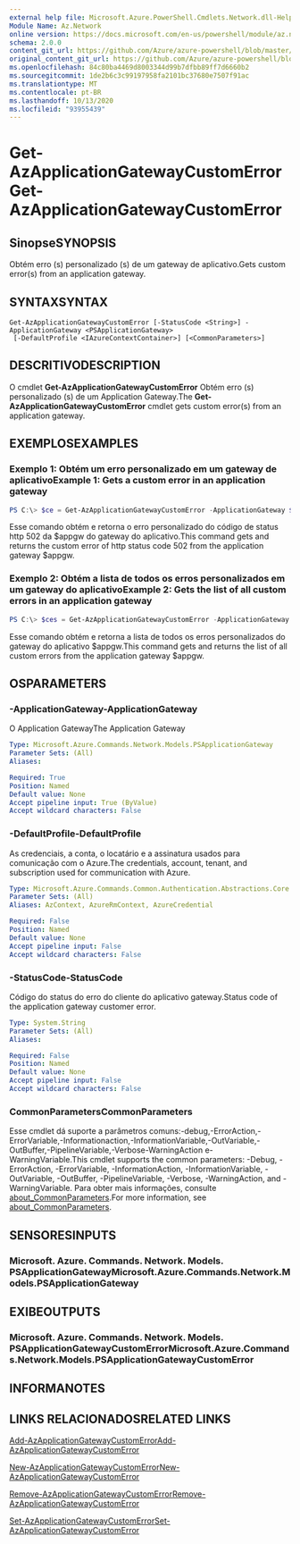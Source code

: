 ```yaml
---
external help file: Microsoft.Azure.PowerShell.Cmdlets.Network.dll-Help.xml
Module Name: Az.Network
online version: https://docs.microsoft.com/en-us/powershell/module/az.network/get-azapplicationgatewaycustomerror
schema: 2.0.0
content_git_url: https://github.com/Azure/azure-powershell/blob/master/src/Network/Network/help/Get-AzApplicationGatewayCustomError.md
original_content_git_url: https://github.com/Azure/azure-powershell/blob/master/src/Network/Network/help/Get-AzApplicationGatewayCustomError.md
ms.openlocfilehash: 84c80ba4469d8003344d99b7dfbb89ff7d6660b2
ms.sourcegitcommit: 1de2b6c3c99197958fa2101bc37680e7507f91ac
ms.translationtype: MT
ms.contentlocale: pt-BR
ms.lasthandoff: 10/13/2020
ms.locfileid: "93955439"
---
```

# <span data-ttu-id="94b32-101">Get-AzApplicationGatewayCustomError</span><span class="sxs-lookup"><span data-stu-id="94b32-101">Get-AzApplicationGatewayCustomError</span></span>

## <span data-ttu-id="94b32-102">Sinopse</span><span class="sxs-lookup"><span data-stu-id="94b32-102">SYNOPSIS</span></span>
<span data-ttu-id="94b32-103">Obtém erro (s) personalizado (s) de um gateway de aplicativo.</span><span class="sxs-lookup"><span data-stu-id="94b32-103">Gets custom error(s) from an application gateway.</span></span>

## <span data-ttu-id="94b32-104">SYNTAX</span><span class="sxs-lookup"><span data-stu-id="94b32-104">SYNTAX</span></span>

```
Get-AzApplicationGatewayCustomError [-StatusCode <String>] -ApplicationGateway <PSApplicationGateway>
 [-DefaultProfile <IAzureContextContainer>] [<CommonParameters>]
```

## <span data-ttu-id="94b32-105">DESCRITIVO</span><span class="sxs-lookup"><span data-stu-id="94b32-105">DESCRIPTION</span></span>
<span data-ttu-id="94b32-106">O cmdlet **Get-AzApplicationGatewayCustomError** Obtém erro (s) personalizado (s) de um Application Gateway.</span><span class="sxs-lookup"><span data-stu-id="94b32-106">The **Get-AzApplicationGatewayCustomError** cmdlet gets custom error(s) from an application gateway.</span></span>

## <span data-ttu-id="94b32-107">EXEMPLOS</span><span class="sxs-lookup"><span data-stu-id="94b32-107">EXAMPLES</span></span>

### <span data-ttu-id="94b32-108">Exemplo 1: Obtém um erro personalizado em um gateway de aplicativo</span><span class="sxs-lookup"><span data-stu-id="94b32-108">Example 1: Gets a custom error in an application gateway</span></span>
```powershell
PS C:\> $ce = Get-AzApplicationGatewayCustomError -ApplicationGateway $appgw -StatusCode HttpStatus502
```

<span data-ttu-id="94b32-109">Esse comando obtém e retorna o erro personalizado do código de status http 502 da $appgw do gateway do aplicativo.</span><span class="sxs-lookup"><span data-stu-id="94b32-109">This command gets and returns the custom error of http status code 502 from the application gateway $appgw.</span></span>

### <span data-ttu-id="94b32-110">Exemplo 2: Obtém a lista de todos os erros personalizados em um gateway do aplicativo</span><span class="sxs-lookup"><span data-stu-id="94b32-110">Example 2: Gets the list of all custom errors in an application gateway</span></span>
```powershell
PS C:\> $ces = Get-AzApplicationGatewayCustomError -ApplicationGateway $appgw
```

<span data-ttu-id="94b32-111">Esse comando obtém e retorna a lista de todos os erros personalizados do gateway do aplicativo $appgw.</span><span class="sxs-lookup"><span data-stu-id="94b32-111">This command gets and returns the list of all custom errors from the application gateway $appgw.</span></span>

## <span data-ttu-id="94b32-112">OS</span><span class="sxs-lookup"><span data-stu-id="94b32-112">PARAMETERS</span></span>

### <span data-ttu-id="94b32-113">-ApplicationGateway</span><span class="sxs-lookup"><span data-stu-id="94b32-113">-ApplicationGateway</span></span>
<span data-ttu-id="94b32-114">O Application Gateway</span><span class="sxs-lookup"><span data-stu-id="94b32-114">The Application Gateway</span></span>

```yaml
Type: Microsoft.Azure.Commands.Network.Models.PSApplicationGateway
Parameter Sets: (All)
Aliases:

Required: True
Position: Named
Default value: None
Accept pipeline input: True (ByValue)
Accept wildcard characters: False
```

### <span data-ttu-id="94b32-115">-DefaultProfile</span><span class="sxs-lookup"><span data-stu-id="94b32-115">-DefaultProfile</span></span>
<span data-ttu-id="94b32-116">As credenciais, a conta, o locatário e a assinatura usados para comunicação com o Azure.</span><span class="sxs-lookup"><span data-stu-id="94b32-116">The credentials, account, tenant, and subscription used for communication with Azure.</span></span>

```yaml
Type: Microsoft.Azure.Commands.Common.Authentication.Abstractions.Core.IAzureContextContainer
Parameter Sets: (All)
Aliases: AzContext, AzureRmContext, AzureCredential

Required: False
Position: Named
Default value: None
Accept pipeline input: False
Accept wildcard characters: False
```

### <span data-ttu-id="94b32-117">-StatusCode</span><span class="sxs-lookup"><span data-stu-id="94b32-117">-StatusCode</span></span>
<span data-ttu-id="94b32-118">Código do status do erro do cliente do aplicativo gateway.</span><span class="sxs-lookup"><span data-stu-id="94b32-118">Status code of the application gateway customer error.</span></span>

```yaml
Type: System.String
Parameter Sets: (All)
Aliases:

Required: False
Position: Named
Default value: None
Accept pipeline input: False
Accept wildcard characters: False
```

### <span data-ttu-id="94b32-119">CommonParameters</span><span class="sxs-lookup"><span data-stu-id="94b32-119">CommonParameters</span></span>
<span data-ttu-id="94b32-120">Esse cmdlet dá suporte a parâmetros comuns:-debug,-ErrorAction,-ErrorVariable,-Informationaction,-InformationVariable,-OutVariable,-OutBuffer,-PipelineVariable,-Verbose-WarningAction e-WarningVariable.</span><span class="sxs-lookup"><span data-stu-id="94b32-120">This cmdlet supports the common parameters: -Debug, -ErrorAction, -ErrorVariable, -InformationAction, -InformationVariable, -OutVariable, -OutBuffer, -PipelineVariable, -Verbose, -WarningAction, and -WarningVariable.</span></span> <span data-ttu-id="94b32-121">Para obter mais informações, consulte [about_CommonParameters](http://go.microsoft.com/fwlink/?LinkID=113216).</span><span class="sxs-lookup"><span data-stu-id="94b32-121">For more information, see [about_CommonParameters](http://go.microsoft.com/fwlink/?LinkID=113216).</span></span>

## <span data-ttu-id="94b32-122">SENSORES</span><span class="sxs-lookup"><span data-stu-id="94b32-122">INPUTS</span></span>

### <span data-ttu-id="94b32-123">Microsoft. Azure. Commands. Network. Models. PSApplicationGateway</span><span class="sxs-lookup"><span data-stu-id="94b32-123">Microsoft.Azure.Commands.Network.Models.PSApplicationGateway</span></span>

## <span data-ttu-id="94b32-124">EXIBE</span><span class="sxs-lookup"><span data-stu-id="94b32-124">OUTPUTS</span></span>

### <span data-ttu-id="94b32-125">Microsoft. Azure. Commands. Network. Models. PSApplicationGatewayCustomError</span><span class="sxs-lookup"><span data-stu-id="94b32-125">Microsoft.Azure.Commands.Network.Models.PSApplicationGatewayCustomError</span></span>

## <span data-ttu-id="94b32-126">INFORMA</span><span class="sxs-lookup"><span data-stu-id="94b32-126">NOTES</span></span>

## <span data-ttu-id="94b32-127">LINKS RELACIONADOS</span><span class="sxs-lookup"><span data-stu-id="94b32-127">RELATED LINKS</span></span>

[<span data-ttu-id="94b32-128">Add-AzApplicationGatewayCustomError</span><span class="sxs-lookup"><span data-stu-id="94b32-128">Add-AzApplicationGatewayCustomError</span></span>](./Add-AzApplicationGatewayCustomError.md)

[<span data-ttu-id="94b32-129">New-AzApplicationGatewayCustomError</span><span class="sxs-lookup"><span data-stu-id="94b32-129">New-AzApplicationGatewayCustomError</span></span>](./New-AzApplicationGatewayCustomError.md)

[<span data-ttu-id="94b32-130">Remove-AzApplicationGatewayCustomError</span><span class="sxs-lookup"><span data-stu-id="94b32-130">Remove-AzApplicationGatewayCustomError</span></span>](./Remove-AzApplicationGatewayCustomError.md)

[<span data-ttu-id="94b32-131">Set-AzApplicationGatewayCustomError</span><span class="sxs-lookup"><span data-stu-id="94b32-131">Set-AzApplicationGatewayCustomError</span></span>](./Set-AzApplicationGatewayCustomError.md)
